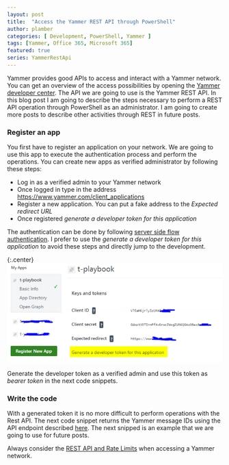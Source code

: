 ```yaml
---
layout: post
title:  "Access the Yammer REST API through PowerShell"
author: plamber
categories: [ Development, PowerShell, Yammer ]
tags: [Yammer, Office 365, Microsoft 365]
featured: true
series: YammerRestApi
---
```

Yammer provides good APIs to access and interact with a Yammer network. You can get an overview of the access possibilities by opening the [Yammer developer center](https://developer.microsoft.com/en-us/yammer). The API we are going to use is the Yammer REST API. In this blog post I am going to describe the steps necessary to perform a REST API operation through PowerShell as an administrator. I am going to create more posts to describe other activities through REST in future posts. 

### Register an app
You first have to register an application on your network. We are going to use this app to execute the authentication process and perform the operations. You can create new apps as verified administrator by following these steps:
- Log in as a verified admin to your Yammer network
- Once logged in type in the address https://www.yammer.com/client_applications
- Register a new application. You can put a fake address to the *Expected redirect URL*
- Once registered *generate a developer token for this application*

The authentication can be done by following [server side flow authentication](https://developer.yammer.com/docs/oauth-2). I prefer to use the *generate a developer token for this application* to avoid these steps and directly jump to the development.

{:.center}
![](../assets/images/yammerAppGeneration.png)

Generate the developer token as a verified admin and use this token as *bearer token* in the next code snippets. 

### Write the code
With a generated token it is no more difficult to perform operations with the Rest API. The next code snippet returns the Yammer message IDs using the API endpoint described [here](https://developer.yammer.com/docs/messagesjson). The next snipped is an example that we are going to use for future posts.

<div class="alert">
    Always consider the <a href="https://developer.yammer.com/docs/rest-api-rate-limits">REST API and Rate Limits</a> when accessing a Yammer network. 
</div>

<script src="https://gist.github.com/plamber/7186fad364fb671b7d6ebe06347ef68c.js?file=getmessages.ps1"></script>